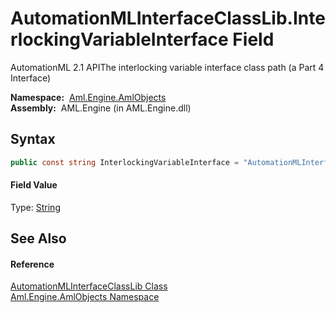 AutomationMLInterfaceClassLib.InterlockingVariableInterface Field
=================================================================
AutomationML 2.1 APIThe interlocking variable interface class path (a Part 4 Interface)

  **Namespace:**  [Aml.Engine.AmlObjects][1]  
  **Assembly:**  AML.Engine (in AML.Engine.dll)

Syntax
------

```csharp
public const string InterlockingVariableInterface = "AutomationMLInterfaceClassLib/AutomationMLBaseInterface/ExternalDataConnector/PLCopenXMLInterface/VariableInterface/InterlockingVariableInterface"
```

#### Field Value
Type: [String][2]

See Also
--------

#### Reference
[AutomationMLInterfaceClassLib Class][3]  
[Aml.Engine.AmlObjects Namespace][1]  

[1]: ../README.md
[2]: https://docs.microsoft.com/dotnet/api/system.string
[3]: README.md
[4]: https://www.automationml.org
[5]: ../../icons/logoShade.png